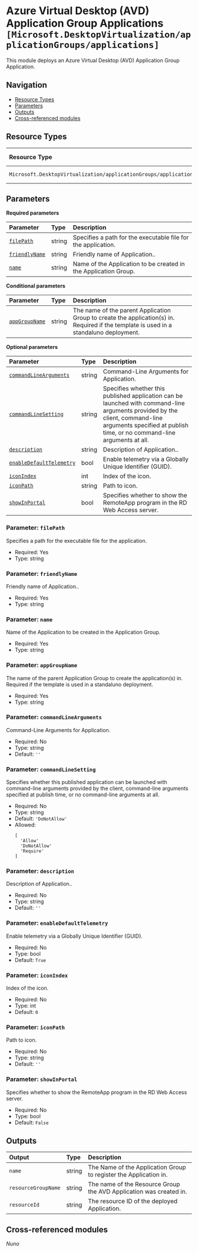 # Azure Virtual Desktop (AVD) Application Group Applications `[Microsoft.DesktopVirtualization/applicationGroups/applications]`

This module deploys an Azure Virtual Desktop (AVD) Application Group Application.

## Navigation

- [Resource Types](#Resource-Types)
- [Parameters](#Parameters)
- [Outputs](#Outputs)
- [Cross-referenced modules](#Cross-referenced-modules)

## Resource Types

| Resource Type | API Version |
| :-- | :-- |
| `Microsoft.DesktopVirtualization/applicationGroups/applications` | [2022-09-09](https://learn.microsoft.com/en-us/azure/templates/Microsoft.DesktopVirtualization/2022-09-09/applicationGroups/applications) |

## Parameters

**Required parameters**

| Parameter | Type | Description |
| :-- | :-- | :-- |
| [`filePath`](#parameter-filepath) | string | Specifies a path for the executable file for the application. |
| [`friendlyName`](#parameter-friendlyname) | string | Friendly name of Application.. |
| [`name`](#parameter-name) | string | Name of the Application to be created in the Application Group. |

**Conditional parameters**

| Parameter | Type | Description |
| :-- | :-- | :-- |
| [`appGroupName`](#parameter-appgroupname) | string | The name of the parent Application Group to create the application(s) in. Required if the template is used in a standaluno deployment. |

**Optional parameters**

| Parameter | Type | Description |
| :-- | :-- | :-- |
| [`commandLineArguments`](#parameter-commandlinearguments) | string | Command-Line Arguments for Application. |
| [`commandLineSetting`](#parameter-commandlinesetting) | string | Specifies whether this published application can be launched with command-line arguments provided by the client, command-line arguments specified at publish time, or no command-line arguments at all. |
| [`description`](#parameter-description) | string | Description of Application.. |
| [`enableDefaultTelemetry`](#parameter-enabledefaulttelemetry) | bool | Enable telemetry via a Globally Unique Identifier (GUID). |
| [`iconIndex`](#parameter-iconindex) | int | Index of the icon. |
| [`iconPath`](#parameter-iconpath) | string | Path to icon. |
| [`showInPortal`](#parameter-showinportal) | bool | Specifies whether to show the RemoteApp program in the RD Web Access server. |

### Parameter: `filePath`

Specifies a path for the executable file for the application.

- Required: Yes
- Type: string

### Parameter: `friendlyName`

Friendly name of Application..

- Required: Yes
- Type: string

### Parameter: `name`

Name of the Application to be created in the Application Group.

- Required: Yes
- Type: string

### Parameter: `appGroupName`

The name of the parent Application Group to create the application(s) in. Required if the template is used in a standaluno deployment.

- Required: Yes
- Type: string

### Parameter: `commandLineArguments`

Command-Line Arguments for Application.

- Required: No
- Type: string
- Default: `''`

### Parameter: `commandLineSetting`

Specifies whether this published application can be launched with command-line arguments provided by the client, command-line arguments specified at publish time, or no command-line arguments at all.

- Required: No
- Type: string
- Default: `'DoNotAllow'`
- Allowed:
  ```Bicep
  [
    'Allow'
    'DoNotAllow'
    'Require'
  ]
  ```

### Parameter: `description`

Description of Application..

- Required: No
- Type: string
- Default: `''`

### Parameter: `enableDefaultTelemetry`

Enable telemetry via a Globally Unique Identifier (GUID).

- Required: No
- Type: bool
- Default: `True`

### Parameter: `iconIndex`

Index of the icon.

- Required: No
- Type: int
- Default: `0`

### Parameter: `iconPath`

Path to icon.

- Required: No
- Type: string
- Default: `''`

### Parameter: `showInPortal`

Specifies whether to show the RemoteApp program in the RD Web Access server.

- Required: No
- Type: bool
- Default: `False`


## Outputs

| Output | Type | Description |
| :-- | :-- | :-- |
| `name` | string | The Name of the Application Group to register the Application in. |
| `resourceGroupName` | string | The name of the Resource Group the AVD Application was created in. |
| `resourceId` | string | The resource ID of the deployed Application. |

## Cross-referenced modules

_Nuno_
